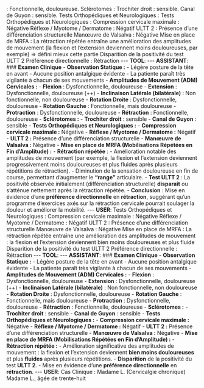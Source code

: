 : Fonctionnelle, douloureuse. Sclérotomes : Trochiter droit : sensible. Canal de Guyon : sensible. Tests Orthopédiques et Neurologiques : Tests Orthopédiques et Neurologiques : Compression cervicale maximale : Négative Réflexe / Myotome / Dermatome : Négatif ULTT 2 : Présence d’une différenciation structurelle Manœuvre de Valsalva : Négative Mise en place de MRFA : La rétraction répétée entraîne une amélioration des amplitudes de mouvement (la flexion et l’extension deviennent moins douloureuses, par exemple) => défini mieux cette partie Disparition de la positivité du test ULTT 2 Préférence directionnelle : Rétraction --- **TOOL**: --- **ASSISTANT**: ### **Examen Clinique** - **Observation Statique :** - Légère posture de la tête en avant - Aucune position antalgique évidente - La patiente paraît très vigilante à chacun de ses mouvements - **Amplitudes de Mouvement (ADM) Cervicales :** - **Flexion** : Dysfonctionnelle, douloureuse - **Extension** : Dysfonctionnelle, douloureuse (++) - **Inclinaison Latérale (bilatérale)** : Non fonctionnelle, non douloureuse - **Rotation Droite** : Dysfonctionnelle, douloureuse - **Rotation Gauche** : Fonctionnelle, mais douloureuse - **Protraction** : Dysfonctionnelle, douloureuse - **Rétraction** : Fonctionnelle, douloureuse - **Sclérotomes :** - **Trochiter droit** : sensible - **Canal de Guyon** : sensible - **Tests Orthopédiques et Neurologiques :** - **Compression cervicale maximale :** Négative - **Réflexe / Myotome / Dermatome :** Négatif - **ULTT 2 :** Présence d’une différenciation structurelle - **Manœuvre de Valsalva :** Négative - **Mise en place de MRFA (Mobilisations Répétées en Fin d’Amplitude) :** - **Rétraction répétée** : - Amélioration notable des amplitudes de mouvement (par exemple, la flexion et l’extension deviennent progressivement moins douloureuses et plus fluides après plusieurs répétitions de rétraction). - Diminution de la sensation douloureuse en fin de course, permettant d’augmenter le **“range”** articulaire. - **Test ULTT 2** : La positivité observée initialement (différenciation structurelle) **disparaît** ou s’atténue nettement après la rétraction répétée. - **Conclusion** : Mise en évidence d’une **préférence directionnelle** en **rétraction**, suggérant qu’un programme d’exercices axés sur la rétraction cervicale pourrait soulager la douleur et améliorer la mobilité. --- **USER**: Tests Orthopédiques et Neurologiques : Compression cervicale maximale : Négative Réflexe / Myotome / Dermatome : Négatif ULTT 2 : Présence d’une différenciation structurelle Manœuvre de Valsalva : Négative Mise en place de MRFA : La rétraction répétée entraîne une amélioration des amplitudes de mouvement : la flexion et l’extension deviennent bien moins douloureuses et plus fluide Disparition de la positivité du test ULTT 2 Préférence directionnelle : Rétraction --- **TOOL**: --- **ASSISTANT**: ### **Examen Clinique** - **Observation Statique :** - Légère posture de la tête en avant - Aucune position antalgique évidente - La patiente paraît très vigilante à chacun de ses mouvements - **Amplitudes de Mouvement (ADM) Cervicales :** - **Flexion** : Dysfonctionnelle, douloureuse - **Extension** : Dysfonctionnelle, douloureuse (++) - **Inclinaison Latérale (bilatérale)** : Non fonctionnelle, non douloureuse - **Rotation Droite** : Dysfonctionnelle, douloureuse - **Rotation Gauche** : Fonctionnelle, mais douloureuse - **Protraction** : Dysfonctionnelle, douloureuse - **Rétraction** : Fonctionnelle, douloureuse - **Sclérotomes :** - **Trochiter droit** : sensible - **Canal de Guyon** : sensible - **Tests Orthopédiques et Neurologiques :** - **Compression cervicale maximale :** Négative - **Réflexe / Myotome / Dermatome :** Négatif - **ULTT 2 :** Présence d’une différenciation structurelle - **Manœuvre de Valsalva :** Négative - **Mise en place de MRFA (Mobilisations Répétées en Fin d’Amplitude) :** - **Rétraction répétée :** - Amélioration significative des amplitudes de mouvement : la flexion et l’extension deviennent **bien moins douloureuses** et plus **fluides** après plusieurs répétitions. - **Disparition** de la positivité du test **ULTT 2**. - Mise en évidence d’une **préférence directionnelle** en **rétraction**. --- **USER**: Cas Clinique : Madame L. (Cervicalgie chronique) Madame L., âgée de trente-huit